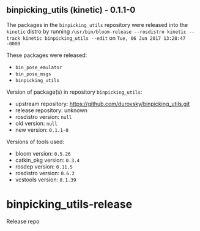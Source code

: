 ## binpicking_utils (kinetic) - 0.1.1-0

The packages in the `binpicking_utils` repository were released into the `kinetic` distro by running `/usr/bin/bloom-release --rosdistro kinetic --track kinetic binpicking_utils --edit` on `Tue, 06 Jun 2017 13:28:47 -0000`

These packages were released:
- `bin_pose_emulator`
- `bin_pose_msgs`
- `binpicking_utils`

Version of package(s) in repository `binpicking_utils`:

- upstream repository: https://github.com/durovsky/binpicking_utils.git
- release repository: unknown
- rosdistro version: `null`
- old version: `null`
- new version: `0.1.1-0`

Versions of tools used:

- bloom version: `0.5.26`
- catkin_pkg version: `0.3.4`
- rosdep version: `0.11.5`
- rosdistro version: `0.6.2`
- vcstools version: `0.1.39`


# binpicking_utils-release
Release repo
